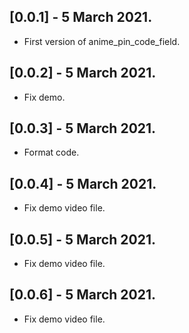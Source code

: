 ## [0.0.1] - 5 March 2021.

* First version of anime_pin_code_field.

## [0.0.2] - 5 March 2021.

* Fix demo.

## [0.0.3] - 5 March 2021.

* Format code.

## [0.0.4] - 5 March 2021.

* Fix demo video file.

## [0.0.5] - 5 March 2021.

* Fix demo video file.

## [0.0.6] - 5 March 2021.

* Fix demo video file.